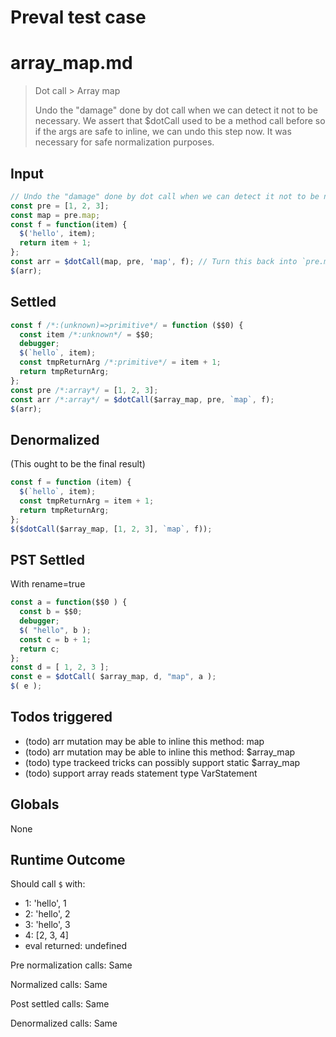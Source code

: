# Preval test case

# array_map.md

> Dot call > Array map
>
> Undo the "damage" done by dot call when we can detect it not to be necessary. We assert that $dotCall used to be a method call before so if the args are safe to inline, we can undo this step now. It was necessary for safe normalization purposes.

## Input

`````js filename=intro
// Undo the "damage" done by dot call when we can detect it not to be necessary. We assert that $dotCall used to be a method call before so if the args are safe to inline, we can undo this step now. It was necessary for safe normalization purposes.
const pre = [1, 2, 3];
const map = pre.map;
const f = function(item) {
  $('hello', item);
  return item + 1;
};
const arr = $dotCall(map, pre, 'map', f); // Turn this back into `pre.map(f);`
$(arr);
`````


## Settled


`````js filename=intro
const f /*:(unknown)=>primitive*/ = function ($$0) {
  const item /*:unknown*/ = $$0;
  debugger;
  $(`hello`, item);
  const tmpReturnArg /*:primitive*/ = item + 1;
  return tmpReturnArg;
};
const pre /*:array*/ = [1, 2, 3];
const arr /*:array*/ = $dotCall($array_map, pre, `map`, f);
$(arr);
`````


## Denormalized
(This ought to be the final result)

`````js filename=intro
const f = function (item) {
  $(`hello`, item);
  const tmpReturnArg = item + 1;
  return tmpReturnArg;
};
$($dotCall($array_map, [1, 2, 3], `map`, f));
`````


## PST Settled
With rename=true

`````js filename=intro
const a = function($$0 ) {
  const b = $$0;
  debugger;
  $( "hello", b );
  const c = b + 1;
  return c;
};
const d = [ 1, 2, 3 ];
const e = $dotCall( $array_map, d, "map", a );
$( e );
`````


## Todos triggered


- (todo) arr mutation may be able to inline this method: map
- (todo) arr mutation may be able to inline this method: $array_map
- (todo) type trackeed tricks can possibly support static $array_map
- (todo) support array reads statement type VarStatement


## Globals


None


## Runtime Outcome


Should call `$` with:
 - 1: 'hello', 1
 - 2: 'hello', 2
 - 3: 'hello', 3
 - 4: [2, 3, 4]
 - eval returned: undefined

Pre normalization calls: Same

Normalized calls: Same

Post settled calls: Same

Denormalized calls: Same
